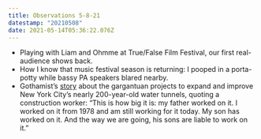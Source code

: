 ```yaml
---
title: Observations 5-8-21
datestamp: "20210508"
date: 2021-05-14T05:36:22.076Z
---
```

- Playing with Liam and Ohmme at True/False Film Festival, our first real-audience shows back.
- How I know that music festival season is returning: I pooped in a porta-potty while bassy PA speakers blared nearby.
- Gothamist’s [story](https://gothamist.com/news/nycs-giant-water-tunnel-begins-work-on-final-shafts-following-50-years-of-construction) about the gargantuan projects to expand and improve New York City’s nearly 200-year-old water tunnels, quoting a construction worker: “This is how big it is: my father worked on it. I worked on it from 1978 and am still working for it today. My son has worked on it. And the way we are going, his sons are liable to work on it.”